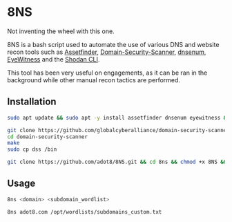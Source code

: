 # 8NS
Not inventing the wheel with this one.

8NS is a bash script used to automate the use of various DNS and website recon tools such as [Assetfinder](https://github.com/tomnomnom/assetfinder), [Domain-Security-Scanner](https://github.com/globalcyberalliance/domain-security-scanner), [dnsenum](https://www.kali.org/tools/dnsenum/), [EyeWitness](https://github.com/RedSiege/EyeWitness) and the [Shodan CLI](https://cli.shodan.io/).

This tool has been very useful on engagements, as it can be ran in the background while other manual recon tactics are performed.

## Installation
```bash
sudo apt update && sudo apt -y install assetfinder dnsenum eyewitness && pip3 install shodan
```

```bash
git clone https://github.com/globalcyberalliance/domain-security-scanner.git
cd domain-security-scanner
make
sudo cp dss /bin
```

```bash
git clone https://github.com/adot8/8NS.git && cd 8ns && chmod +x 8NS && sudo cp 8ns /bin
```

## Usage
```bash
8ns <domain> <subdomain_wordlist>

8ns adot8.com /opt/wordlists/subdomains_custom.txt
```
